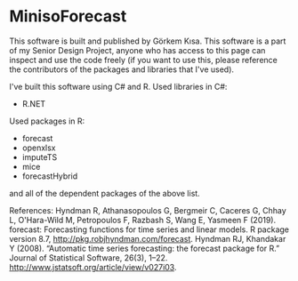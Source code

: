 # MinisoForecast


This software is built and published by Görkem Kısa. This software is a part of my Senior Design Project, anyone who has access to this page can inspect and use the code freely (if you want to use this, please reference the contributors of the packages and libraries that I've used).

I've built this software using C# and R. Used libraries in C#:

- R.NET

Used packages in R:

- forecast
- openxlsx
- imputeTS
- mice
- forecastHybrid

and all of the dependent packages of the above list.

References:
Hyndman R, Athanasopoulos G, Bergmeir C, Caceres G, Chhay L, O'Hara-Wild M, Petropoulos F, Razbash S, Wang E, Yasmeen F (2019). forecast: Forecasting functions for time series and linear models. R package version 8.7, http://pkg.robjhyndman.com/forecast.
Hyndman RJ, Khandakar Y (2008). “Automatic time series forecasting: the forecast package for R.” Journal of Statistical Software, 26(3), 1–22. http://www.jstatsoft.org/article/view/v027i03.
